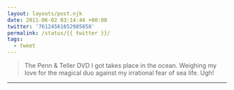 ```yaml
---
layout: layouts/post.njk
date: 2011-06-02 03:14:44 +00:00
twitter: '76124561652985858'
permalink: /status/{{ twitter }}/
tags: 
  - tweet
---
```


> The Penn & Teller DVD I got takes place in the ocean. Weighing my love for the magical duo against my irrational fear of sea life. Ugh!

---
